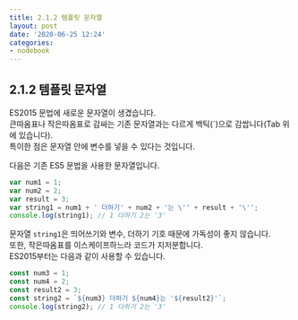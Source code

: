 ```yaml
---
title: 2.1.2 템플릿 문자열
layout: post
date: '2020-06-25 12:24'
categories:
- nodebook
---
```


## 2.1.2 템플릿 문자열

ES2015 문법에 새로운 문자열이 생겼습니다.  
큰따옴표나 작은따옴표로 감싸는 기존 문자열과는 다르게 백틱(`)으로 감쌉니다(Tab 위에 있습니다).  
특이한 점은 문자열 안에 변수를 넣을 수 있다는 것입니다.

다음은 기존 ES5 문법을 사용한 문자열입니다.

```javascript
var num1 = 1;
var num2 = 2;
var result = 3;
var string1 = num1 + ' 더하기' + num2 + '는 \'' + result + '\'';
console.log(string1); // 1 더하기 2는 '3'
```

문자열 `string1`은 띄어쓰기와 변수, 더하기 기호 때문에 가독성이 좋지 않습니다.  
또한, 작은따옴표를 이스케이프하느라 코드가 지저분합니다.  
ES2015부터는 다음과 같이 사용할 수 있습니다.

```javascript
const num3 = 1;
const num4 = 2;
const result2 = 3;
const string2 = `${num3} 더하기 ${num4}는 '${result2}'`;
console.log(string2); // 1 더하기 2는 '3'
```